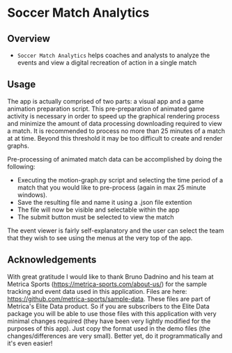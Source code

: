 # Soccer Match Analytics

## Overview

* `Soccer Match Analytics` helps coaches and analysts to analyze the events and view a digital recreation of action in a single match
  
## Usage
The app is actually comprised of two parts: a visual app and a game animation preparation script. This pre-preparation of animated game activity is necessary in order to speed up the graphical rendering process and minimize the amount of data processing downloading required to view a match. It is recommended to process no more than 25 minutes of a match at at time. Beyond this threshold it may be too difficult to create and render graphs.

Pre-processing of animated match data can be accomplished by doing the following:
- Executing the motion-graph.py script and selecting the time period of a match that you would like to pre-process (again in max 25 minute windows).
- Save the resulting file and name it using a .json file extention
- The file will now be visible and selectable within the app 
- The submit button must be selected to view the match

The event viewer is fairly self-explanatory and the user can select the team that they wish to see using the menus at the very top of the app.

## Acknowledgements
With great gratitude I would like to thank Bruno Dadnino and his team at Metrica Sports (https://metrica-sports.com/about-us/) for the sample tracking and event data used in this application.
Files are here: https://github.com/metrica-sports/sample-data. These files are part of Metrica's Elite Data product. So if you are subscribers to the Elite Data package you will be able to 
use those files with this application with very minimal changes required (they have been very lightly modified for the purposes of this app). Just copy the format used in the demo files (the changes/differences are very small).
Better yet, do it programmatically and it's even easier!
